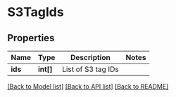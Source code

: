 # S3TagIds

## Properties
Name | Type | Description | Notes
------------ | ------------- | ------------- | -------------
**ids** | **int[]** | List of S3 tag IDs | 

[[Back to Model list]](../README.md#documentation-for-models) [[Back to API list]](../README.md#documentation-for-api-endpoints) [[Back to README]](../README.md)


